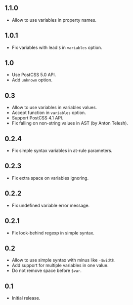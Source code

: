 ## 1.1.0
* Allow to use variables in property names.

## 1.0.1
* Fix variables with lead `$` in `variables` option.

## 1.0
* Use PostCSS 5.0 API.
* Add `unknown` option.

## 0.3
* Allow to use variables in variables values.
* Accept function in `variables` option.
* Support PostCSS 4.1 API.
* Fix falling on non-string values in AST (by Anton Telesh).

## 0.2.4
* Fix simple syntax variables in at-rule parameters.

## 0.2.3
* Fix extra space on variables ignoring.

## 0.2.2
* Fix undefined variable error message.

## 0.2.1
* Fix look-behind regexp in simple syntax.

## 0.2
* Allow to use simple syntax with minus like `-$width`.
* Add support for multiple variables in one value.
* Do not remove space before `$var`.

## 0.1
* Initial release.
